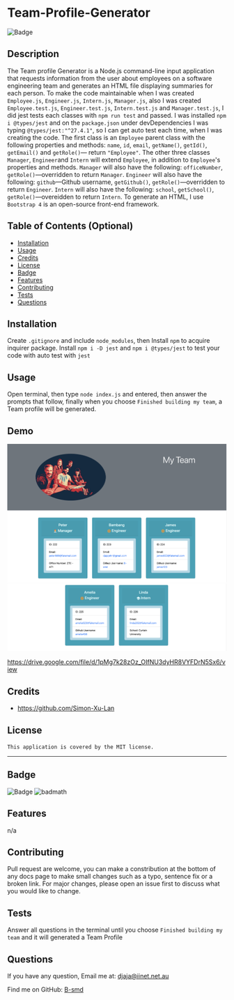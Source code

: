 # Team-Profile-Generator
  ![Badge](https://img.shields.io/badge/License-MIT-blue.svg)

## Description
The Team profile Generator is a Node.js command-line input application that requests information from the user about employees on a software engineering team and generates an HTML file displaying summaries for each person. To make the code maintainable when I was created `Employee.js`, `Engineer.js`, `Intern.js`, `Manager.js`, also I was created `Employee.test.js`, `Engineer.test.js`, `Intern.test.js` and `Manager.test.js`, I did jest tests each classes with `npm run test` and passed.
I was installed `npm i @types/jest` and on the `package.json` under devDependencies I was typing `@types/jest:"^27.4.1"`, so I can get auto test each time, when I was creating the code. The first class is an `Employee` parent class with the following properties and methods: `name`, `id`, `email`, `getName()`, `getId()`, `getEmail()` and `getRole()`&mdash; return `"Employee"`. The other three classes `Manager`, `Engineer`and `Intern` will extend `Employee`, in addition to `Employee`'s properties and methods. `Manager` will also have the following: `officeNumber`, `getRole()`&mdash;overridden to return `Manager`. `Engineer` will also have the following: `github`&mdash;Github username, `getGithub()`, `getRole()`&mdash;overridden to return `Engineer`. `Intern` will also have the following: `school`, `getSchool()`, `getRole()`&mdash;overeidden to return `Intern`. To generate an HTML, I use `Bootstrap 4` is an open-source front-end framework.

## Table of Contents (Optional)
- [Installation](#installation)
- [Usage](#usage)
- [Credits](#credits)
- [License](#license)
- [Badge](#badge)
- [Features](#features)
- [Contributing](#contributing)
- [Tests](#tests)
- [Questions](#questions)

## Installation
Create `.gitignore` and include `node_modules`, then Install `npm` to acquire inquirer package. Install `npm i -D jest` and `npm i @types/jest` to test your code with auto test with `jest`

## Usage
Open terminal, then type `node index.js` and entered, then answer the prompts that follow, finally when you choose `Finished building my team`, a Team profile will be generated.

## Demo
![Team-Profile-Generator](./img/ScreenShot1.png)
![Team-Profile-Generator](./img/ScreenShot2.png)

https://drive.google.com/file/d/1pMg7k28zOz_OIfNU3dyHR8VYFDrN5Sx6/view

## Credits
- https://github.com/Simon-Xu-Lan

## License
    This application is covered by the MIT license.

---
## Badge
![Badge](https://img.shields.io/badge/License-MIT-blue.svg)
![badmath](https://img.shields.io/github/languages/top/lernantino/badmath)

## Features
n/a

## Contributing
Pull request are welcome, you can make a constribution at the bottom of any docs page to make small changes such as a typo, sentence fix or a broken link. For major changes, please open an issue first to discuss what you would like to change.

## Tests
Answer all questions in the terminal until you choose `Finished building my team` and it will generated a Team Profile

## Questions

If you have any question, Email me at: djaja@iinet.net.au 

Find me on GitHub: [B-smd](https://github.com/B-smd)   
